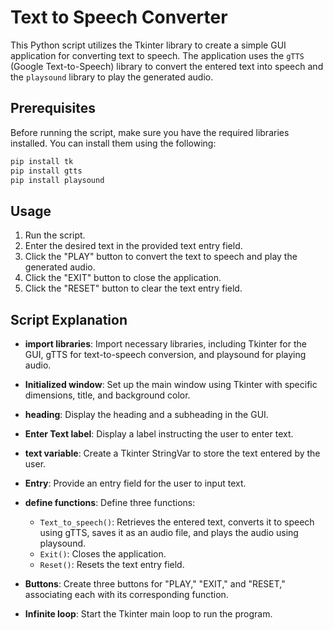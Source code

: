 # Text to Speech Converter

This Python script utilizes the Tkinter library to create a simple GUI application for converting text to speech. The application uses the `gTTS` (Google Text-to-Speech) library to convert the entered text into speech and the `playsound` library to play the generated audio.

## Prerequisites

Before running the script, make sure you have the required libraries installed. You can install them using the following:

```bash
pip install tk
pip install gtts
pip install playsound
```
## Usage

1. Run the script.
2. Enter the desired text in the provided text entry field.
3. Click the "PLAY" button to convert the text to speech and play the generated audio.
4. Click the "EXIT" button to close the application.
5. Click the "RESET" button to clear the text entry field.

## Script Explanation

- **import libraries**: Import necessary libraries, including Tkinter for the GUI, gTTS for text-to-speech conversion, and playsound for playing audio.

- **Initialized window**: Set up the main window using Tkinter with specific dimensions, title, and background color.

- **heading**: Display the heading and a subheading in the GUI.

- **Enter Text label**: Display a label instructing the user to enter text.

- **text variable**: Create a Tkinter StringVar to store the text entered by the user.

- **Entry**: Provide an entry field for the user to input text.

- **define functions**: Define three functions:

  - `Text_to_speech()`: Retrieves the entered text, converts it to speech using gTTS, saves it as an audio file, and plays the audio using playsound.
  - `Exit()`: Closes the application.
  - `Reset()`: Resets the text entry field.

- **Buttons**: Create three buttons for "PLAY," "EXIT," and "RESET," associating each with its corresponding function.

- **Infinite loop**: Start the Tkinter main loop to run the program.

